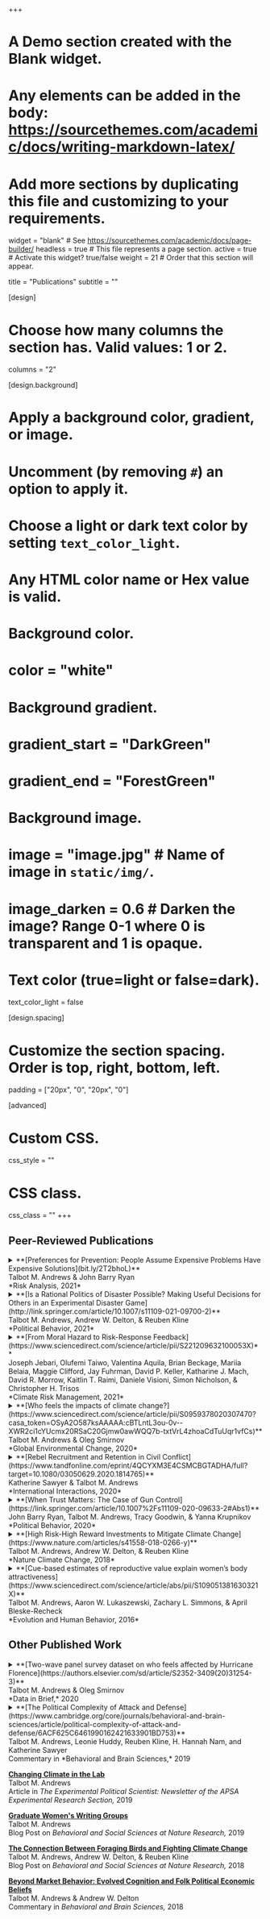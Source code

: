 +++
# A Demo section created with the Blank widget.
# Any elements can be added in the body: https://sourcethemes.com/academic/docs/writing-markdown-latex/
# Add more sections by duplicating this file and customizing to your requirements.

widget = "blank"  # See https://sourcethemes.com/academic/docs/page-builder/
headless = true  # This file represents a page section.
active = true  # Activate this widget? true/false
weight = 21  # Order that this section will appear.

title = "Publications"
subtitle = ""

[design]
  # Choose how many columns the section has. Valid values: 1 or 2.
  columns = "2"

[design.background]
  # Apply a background color, gradient, or image.
  #   Uncomment (by removing `#`) an option to apply it.
  #   Choose a light or dark text color by setting `text_color_light`.
  #   Any HTML color name or Hex value is valid.

  # Background color.
  # color = "white"
  
  # Background gradient.
  # gradient_start = "DarkGreen"
  # gradient_end = "ForestGreen"
  
  # Background image.
  # image = "image.jpg"  # Name of image in `static/img/`.
  # image_darken = 0.6  # Darken the image? Range 0-1 where 0 is transparent and 1 is opaque.

  # Text color (true=light or false=dark).
  text_color_light = false

[design.spacing]
  # Customize the section spacing. Order is top, right, bottom, left.
  padding = ["20px", "0", "20px", "0"]

[advanced]
 # Custom CSS. 
 css_style = ""
 
 # CSS class.
 css_class = ""
+++

## Peer-Reviewed Publications

<details>
  <summary>**[Preferences for Prevention: People Assume Expensive Problems Have Expensive Solutions](bit.ly/2T2bhoL)**<br/>
Talbot M. Andrews & John Barry Ryan<br/>
*Risk Analysis, 2021*
</summary>

People support inefficient spending on preventing disasters, and these preferences are translated into inefficient policies as elected officials try to appeal to their constituents. Here, we find preferences for prevention spending are biased by the “cost conflation” mechanism, where people assume expensive problems have expensive solutions. In this paper, we present a formal model of collective action, and illustrate how cost conflation causes people to deviate from the equilibria. We test for these hypothesized deviations using an incentivized experiment. The experimental subjects engage in cost conflation – they believe the costs of disaster prevention are positively related to the costs of disaster damages, even when explicitly told otherwise. As a result, they fail to prevent smaller disasters and pay too much to prevent large disasters when cheap solutions exist. Furthermore, we provide evidence that overemphasizing disaster damages undermines successful disaster prevention because people view these disasters as too big to solve.

</details>

<details>
  <summary>**[Is a Rational Politics of Disaster Possible? Making Useful Decisions for Others in an Experimental Disaster Game](http://link.springer.com/article/10.1007/s11109-021-09700-2)**<br/>
Talbot M. Andrews, Andrew W. Delton, & Reuben Kline<br/>
*Political Behavior, 2021*<br/>
</summary>

Disaster responses are political. But can citizens make useful disaster decisions? Potential obstacles are that such decisions are complex, involve public goods, and often affect other people. Theories of political decision-making disagree on whether these problems can be overcome. We used experimental economic games that simulate disaster to test whether people are willing and able to prevent disasters for others. Groups of players face a complex task in which options that might help vary in their riskiness. Importantly, although all options are reasonable, which option is most useful depends on the experimental condition. We find that players will pay to help, can identify which option is most useful across experimental conditions, and will pay to learn how best to help. Thus, players were able to make useful and costly decisions to prevent others from experiencing disaster. This suggests that, in at least some situations, citizens may be able to make good disaster decisions.

</details>

<details>
  <summary>**[From Moral Hazard to Risk-Response Feedback](https://www.sciencedirect.com/science/article/pii/S221209632100053X)**<br/>
Joseph Jebari, Olufemi Taiwo, Valentina Aquila, Brian Beckage, Mariia Belaia, Maggie Clifford, Jay Fuhrman, David P. Keller, Katharine J. Mach, David R. Morrow, Kaitlin T. Raimi, Daniele Visioni, Simon Nicholson, & Christopher H. Trisos<br/>
*Climate Risk Management, 2021*
</summary>

The Intergovernmental Panel on Climate Change assessments (IPCC) Special Report on 1.5°C of global warming is clear. Nearly all pathways that hold global warming well below 2°C involve carbon removal (IPCC, 2015). In addition, solar geoengineering is being considered as a potential tool to offset warming, especially to limit temperature until negative emissions technologies are sufficiently matured (MacMartin et al., 2018). Despite this, there’s been a reluctance to embrace carbon removal and solar geoengineering, partly due to the perception that these technologies represent what is widely (though, we argue here, problematically) termed a “moral hazard”: that geoengineering will prevent people from developing the will to change their personal consumption and push for changes in infrastructure (Robock et al., 2010), erode political will for emissions cuts (Keith, 2007), or otherwise stimulate increased carbon emissions at the social-system level of analysis (Bunzl, 2008). We argue that debates over “moral hazard” in response to carbon removal and geoengineering are unhelpful and misleading. We also propose an alternative framework for dealing with the tradeoffs that motivate the appeal to “moral hazard,” which we call “risk-response feedback.”

</details>

<details>
  <summary>**[Who feels the impacts of climate change?](https://www.sciencedirect.com/science/article/pii/S0959378020307470?casa_token=OSyA2O587ksAAAAA:cBTLntL3ou-0v--XWR2ci1cYUcmx20RSaC20Gjmw0awWQQ7b-txtVrL4zhoaCdTuUqr1vfCs)**<br/>
Talbot M. Andrews & Oleg Smirnov<br/>
*Global Environmental Change, 2020*</summary>
</summary>

Feeling affected by climate change related disasters has the potential to mobilize belief in climate change, concern about the issue, and support for mitigation policies – even when accounting for the effects of physically living through a disaster. In this study we use a two-wave survey design where respondents in the United States were interviewed before and after Hurricane Florence to better understand who feels affected by such disasters. First, we find that being worried about climate change increases the feeling of being affected by the hurricane among those who regularly discuss climate change. Second, we find that those who are high in perspective taking are more likely to feel affected. However, those who are high in empathic concern, but feel obligated to help victims of disasters, are less likely to feel affected. This suggests that hurricanes may cause a collapse of compassion, where those who are especially sensitive to the suffering of others down-regulate their emotional response to costly disasters.

</details>

<details>
  <summary>**[Rebel Recruitment and Retention in Civil Conflict](https://www.tandfonline.com/eprint/4QCYXM3E4CSMCBGTADHA/full?target=10.1080/03050629.2020.1814765)**<br/>
Katherine Sawyer & Talbot M. Andrews<br/>
*International Interactions, 2020*</summary>

While the conflict literature has examined the use of forced recruitment in conflict, the question remains why groups would choose to do so when forced recruits require expensive coercion (Eck 2014) and time intensive socialization processes (Gates 2017). The prevailing wisdom in the literature is that forced recruitment is a tactic of the weak; yet empirically, we often observe relatively strong rebel groups employing forced recruitment. In this paper, we argue that credible threats of punishment for desertion are a prerequisite to successful coercive recruitment. Thus, stronger rebels, those that are able to credibly threaten punishment, are more likely to engage in forced recruitment than are weaker rebels. Forced recruitment is not a tactic of last resort but a human rights abuse frequently exploited by already advantaged rebel groups. We find strong support for our argument quantitatively and qualitatively using cross-national data on rebel recruitment practices (Cohen 2016) and case illustrations of the contras in Nicaragua and the Farabundo Martí National Liberation Front (FMLN) in El Salvador. The results speak to the growing literature emphasizing the importance of integrating individual and group level processes both theoretically and empirically.

</details>

<details>
  <summary>**[When Trust Matters: The Case of Gun Control](https://link.springer.com/article/10.1007%2Fs11109-020-09633-2#Abs1)**<br/>
John Barry Ryan, Talbot M. Andrews, Tracy Goodwin, & Yanna Krupnikov<br/>
*Political Behavior, 2020*</summary>

Declining trust in government is often cited as the cause of declining support for policies that require ideological sacrifices. At the same time, whether trust in government affects attitudes in a particular issue area is conditional on the political context and can vary over time. We argue and show that when political parties polarize on an issue, then individuals who do not trust the government fear the “slippery slope”. Trust in government affects public policy attitudes when individuals believe small ideological costs now could be the beginning of a process that leads to large ideological costs later. We test the argument on the case of gun control using two datasets. We first show that trust in government affects conservatives’ gun control attitudes as polarization increases over the issue. We then use a continuum of gun control policies to demonstrate that fear of the slippery slope is the mechanism explaining why trust matters.

</details>

<details>
  <summary>**[High Risk-High Reward Investments to Mitigate Climate Change](https://www.nature.com/articles/s41558-018-0266-y)**<br/>
Talbot M. Andrews, Andrew W. Delton, & Reuben Kline<br/>
*Nature Climate Change, 2018*</summary>

Some technologies, such as solar or wind power, create certain but relatively small reductions in greenhouse gas emissions. Others, such as carbon sequestration devices, have larger potential upsides, but a greater possibility of failure. Here we show using economic games that people will invest in high-risk high-reward technologies when more certain options will not be sufficient. Groups of players had to contribute enough to avoid a simulated climate change disaster. Players could defect, make a certain contribution or make a risky contribution with a high potential gain. Across four studies using both laboratory (n= 296 and n= 297) and online (n= 501 and n= 499) samples, we found that more players made riskier contributions when necessary targets could not be met otherwise, regardless of the magnitude of potential losses. These results suggest that individuals are willing to invest in risky technology when it is necessary to mitigate climate change. <br/>
[Replication data available here](https://dataverse.harvard.edu/dataset.xhtml?persistentId=doi:10.7910/DVN/I4D21B)

</details>

<details>
  <summary>**[Cue-based estimates of reproductive value explain women’s body attractiveness](https://www.sciencedirect.com/science/article/abs/pii/S109051381630321X)**<br/>
Talbot M. Andrews, Aaron W. Lukaszewski, Zachary L. Simmons, & April Bleske-Recheck<br/>
*Evolution and Human Behavior, 2016*</summary>

Women's body attractiveness is influenced by specific anthropometric cues, including body mass index (BMI), waist-to-hip ratio (WHR), waist-to-stature ratio (WSR), and shoulder-to-waist ratio (SWR). Despite the existence of multiple functional hypotheses to explain these preferences, it remains unclear which cue-based inferences are most influential in regulating evaluations of women's body attractiveness. We argue that (i) the common link to the morphological cues that influence women's body attractiveness is that they all reliably indicate high reproductive value (as defined by youth and low parity); and (ii) ancestrally, selection pressures related to tracking between-women differences in reproductive value would have been among the strongest acting on adaptations for body evaluation. An empirical study then tested the resulting prediction that cue-based estimates of reproductive value function as powerful regulators of women's body attractiveness judgments. Subjects viewed standardized photos of women in swimsuits (with heads obscured), and were assigned to either estimate components of their reproductive value (age or number of offspring) or rate their attractiveness. Structural equation modeling revealed that a latent variable capturing estimated reproductive value was almost perfectly correlated with a latent variable capturing body attractiveness. Moreover, unique associations of women's BMI, WHR, and WSR with their body attractiveness were entirely mediated via estimated reproductive value. These findings provide strong support for the longstanding hypothesis that women's body attractiveness is primarily explained by cue-based estimates of reproductive value – expected future utility as a vehicle of offspring production.

</details>

## Other Published Work


<details>
  <summary>**[Two-wave panel survey dataset on who feels affected by Hurricane Florence](https://authors.elsevier.com/sd/article/S2352-3409(20)31254-3)**<br/>
Talbot M. Andrews & Oleg Smirnov<br/>
*Data in Brief,* 2020 </summary>

Feeling affected by climate change related natural disasters is an important predictor of engaging in climate change mitigation behavior. We therefore collected data to identify who felt affected by Hurricane Florence, which made landfall in the United States on September 14th, 2018. In the months before Hurricane Florence, we collected survey responses from a nationally representative sample of United States citizens. We measured their attitudes towards climate change, emotional predispositions, and demographic information. Then, in the days after the hurricane, we re-contacted respondents to identify whether or not they felt personally affected by Hurricane Florence. These data can be used first to identify variables associated with climate change attitudes, and second to identify the traits that predispose individuals to feel affected by climate change related disasters.

</details>

<details>
  <summary>**[The Political Complexity of Attack and Defense](https://www.cambridge.org/core/journals/behavioral-and-brain-sciences/article/political-complexity-of-attack-and-defense/6ACF625C6461990162421633901BD753)**<br/>
Talbot M. Andrews, Leonie Huddy, Reuben Kline, H. Hannah Nam, and Katherine Sawyer<br/>
Commentary in *Behavioral and Brain Sciences,* 2019 </summary>

De Dreu and Gross’s distinction between attack and defense is complicated in real-world conflicts because competing leaders construe their position as one of defense, and power imbalances place status quo challengers in a defensive position. Their account of defense as vigilant avoidance is incomplete because it avoids a reference to anger which transforms anxious avoidance into collective and unified action. 

</details>


**[Changing Climate in the Lab](https://sites.google.com/site/apsapdf/changing-climate-in-the-lab)**<br/>
Talbot M. Andrews<br/>
Article in *The Experimental Political Scientist: Newsletter of the APSA Experimental Research Section,* 2019

**[Graduate Women's Writing Groups](https://socialsciences.nature.com/users/175969-talbot-m-andrews/posts/44945-the-case-for-graduate-women-s-writing-groups)**<br/>
Talbot M. Andrews<br/>
Blog Post on *Behavioral and Social Sciences at Nature Research,* 2019

**[The Connection Between Foraging Birds and Fighting Climate Change](https://socialsciences.nature.com/users/175969-talbot-andrews/posts/38408-the-connection-between-foraging-birds-and-fighting-climate-change)**<br/>
Talbot M. Andrews, Andrew W. Delton, & Reuben Kline<br/>
Blog Post on *Behavioral and Social Sciences at Nature Research,* 2018

**[Beyond Market Behavior: Evolved Cognition and Folk Political Economic Beliefs](https://search.proquest.com/openview/f6f0f426f6066ce6dacebc33bb51ea4e/1?cbl=47829&pq-origsite=gscholar)**<br/>
Talbot M. Andrews & Andrew W. Delton<br/>
Commentary in *Behavioral and Brain Sciences,* 2018



